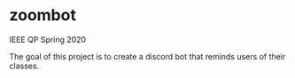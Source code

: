 # zoombot
IEEE QP Spring 2020


The goal of this project is to create a discord bot that reminds users of their classes.
